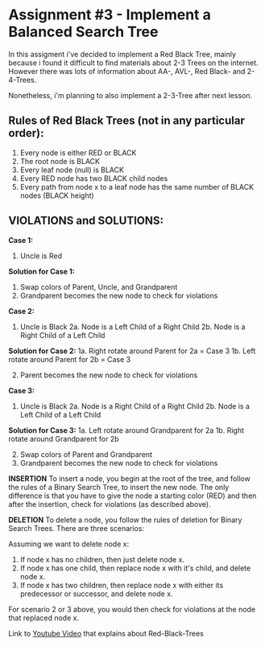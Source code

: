 ﻿# Assignment #3 - Implement a Balanced Search Tree

In this assigment i've decided to implement a Red Black Tree, mainly because i found it difficult to find materials about 2-3 Trees on the internet. However there was lots of information about AA-, AVL-, Red Black- and 2-4-Trees.

Nonetheless, i'm planning to also implement a 2-3-Tree after next lesson.

## Rules of Red Black Trees (not in any particular order):

1. Every node is either RED or BLACK
2. The root node is BLACK
3. Every leaf node (null) is BLACK
4. Every RED node has two BLACK child nodes
5. Every path from node x to a leaf node has the same number of BLACK nodes (BLACK height)

## VIOLATIONS and SOLUTIONS:

**Case 1:**

1. Uncle is Red

**Solution for Case 1:**

1. Swap colors of Parent, Uncle, and Grandparent
2. Grandparent becomes the new node to check for violations

**Case 2:**

1. Uncle is Black
   2a. Node is a Left Child of a Right Child
   2b. Node is a Right Child of a Left Child

**Solution for Case 2:**
1a. Right rotate around Parent for 2a = Case 3
1b. Left rotate around Parent for 2b = Case 3

2. Parent becomes the new node to check for violations

**Case 3:**

1. Uncle is Black
   2a. Node is a Right Child of a Right Child
   2b. Node is a Left Child of a Left Child

**Solution for Case 3:**
1a. Left rotate around Grandparent for 2a
1b. Right rotate around Grandparent for 2b

2. Swap colors of Parent and Grandparent
3. Grandparent becomes the new node to check for violations

**INSERTION**
To insert a node, you begin at the root of the tree, and follow the rules of a Binary Search Tree, to insert the new node. The only difference is that you have to give the node a starting color (RED) and then after the insertion, check for violations (as described above).

**DELETION**
To delete a node, you follow the rules of deletion for Binary Search Trees. There are three scenarios:

Assuming we want to delete node x:

1. If node x has no children, then just delete node x.
2. If node x has one child, then replace node x with it's child, and delete node x.
3. If node x has two children, then replace node x with either its predecessor or successor, and delete node x.

For scenario 2 or 3 above, you would then check for violations at the node that replaced node x.

Link to [Youtube Video](https://www.youtube.com/watch?v=PhY56LpCtP4) that explains about Red-Black-Trees
